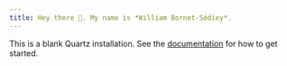 ```yaml
---
title: Hey there 👋. My name is *William Bornet-Sédiey*.
---
```


This is a blank Quartz installation.
See the [documentation](https://quartz.jzhao.xyz) for how to get started.
